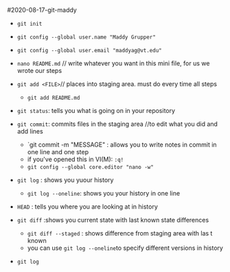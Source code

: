 #2020-08-17-git-maddy
- `git init`
- `git config --global user.name "Maddy Grupper"`
- `git config --global user.email "maddyag@vt.edu"`

- `nano README.md` // write whatever you want in this mini file, for us we wrote our steps
- `git add <FILE>`// places <FILE> into staging area. must do every time all steps
	- `git add README.md`
- `git status`: tells you what is going on in your repository
- `git commit`: commits files in the staging area //to edit what you did and add lines
	- `git commit -m "MESSAGE" : allows you to write notes in commit in one line and one step
	- if you've opened this in VI(M): <ESC> `:q!`
	- `git config --global core.editor "nano -w"`

- `git log` : shows you yuour history
	- `git log --oneline`: shows you your history in one line

- `HEAD` : tells you where you are looking at in history

- `git diff` :shows you current state with last known state differences
	- `git diff --staged` : shows difference from staging area with las t known
	- you can use `git log --oneline`to specify different versions in history

- `git log`

